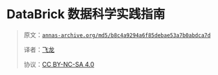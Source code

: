 # DataBrick 数据科学实践指南

> 原文：[`annas-archive.org/md5/b8c4a9294a6f85debae53a7b0abdca7d`](https://annas-archive.org/md5/b8c4a9294a6f85debae53a7b0abdca7d)
> 
> 译者：[飞龙](https://github.com/wizardforcel)
> 
> 协议：[CC BY-NC-SA 4.0](http://creativecommons.org/licenses/by-nc-sa/4.0/)